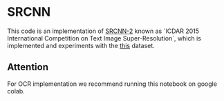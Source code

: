 # SRCNN
This code is an implementation of [SRCNN-2]([https://link.springer.xilesou.top/chapter/10.1007/978-3-030-32226-7_18](https://ieeexplore.ieee.org/document/7333951)) known as `ICDAR 2015 International Competition on Text Image Super-Resolution`, which is implemented and experiments with the [this](https://github.com/piclem/ICDAR2015-TextSR/blob/master/ICDAR2015-TextSR-dataset.zip) dataset.

## Attention
For OCR implementation we recommend running this notebook on google colab.
